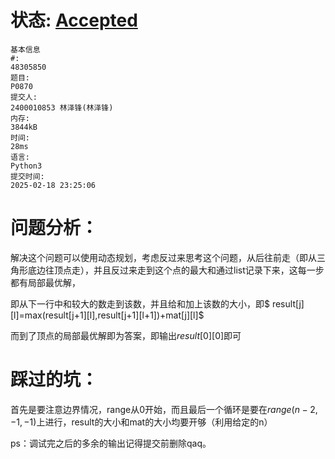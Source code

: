 # 状态: [Accepted](http://dsbpython.openjudge.cn/dspythonbook/solution/48305850/)

```
基本信息
#:
48305850
题目:
P0870
提交人:
2400010853 林泽锋(林泽锋)
内存:
3844kB
时间:
28ms
语言:
Python3
提交时间:
2025-02-18 23:25:06
```

# 问题分析：

解决这个问题可以使用动态规划，考虑反过来思考这个问题，从后往前走（即从三角形底边往顶点走），并且反过来走到这个点的最大和通过list记录下来，这每一步都有局部最优解，

即从下一行中和较大的数走到该数，并且给和加上该数的大小，即$ result[j][l]=max(result[j+1][l],result[j+1][l+1])+mat[j][l]$

而到了顶点的局部最优解即为答案，即输出$result[0][0]$即可

# 踩过的坑：

首先是要注意边界情况，range从0开始，而且最后一个循环是要在$range(n-2,-1,-1)$上进行，result的大小和mat的大小均要开够（利用给定的n）

ps：调试完之后的多余的输出记得提交前删除qaq。
